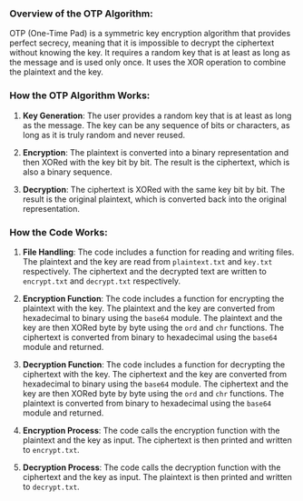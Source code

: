 ### Overview of the OTP Algorithm:

OTP (One-Time Pad) is a symmetric key encryption algorithm that provides perfect secrecy, meaning that it is impossible to decrypt the ciphertext without knowing the key. It requires a random key that is at least as long as the message and is used only once. It uses the XOR operation to combine the plaintext and the key.

### How the OTP Algorithm Works:

1. **Key Generation**: The user provides a random key that is at least as long as the message. The key can be any sequence of bits or characters, as long as it is truly random and never reused.

2. **Encryption**: The plaintext is converted into a binary representation and then XORed with the key bit by bit. The result is the ciphertext, which is also a binary sequence.

3. **Decryption**: The ciphertext is XORed with the same key bit by bit. The result is the original plaintext, which is converted back into the original representation.

### How the Code Works:

1. **File Handling**: The code includes a function for reading and writing files. The plaintext and the key are read from `plaintext.txt` and `key.txt` respectively. The ciphertext and the decrypted text are written to `encrypt.txt` and `decrypt.txt` respectively.

2. **Encryption Function**: The code includes a function for encrypting the plaintext with the key. The plaintext and the key are converted from hexadecimal to binary using the `base64` module. The plaintext and the key are then XORed byte by byte using the `ord` and `chr` functions. The ciphertext is converted from binary to hexadecimal using the `base64` module and returned.

3. **Decryption Function**: The code includes a function for decrypting the ciphertext with the key. The ciphertext and the key are converted from hexadecimal to binary using the `base64` module. The ciphertext and the key are then XORed byte by byte using the `ord` and `chr` functions. The plaintext is converted from binary to hexadecimal using the `base64` module and returned.

4. **Encryption Process**: The code calls the encryption function with the plaintext and the key as input. The ciphertext is then printed and written to `encrypt.txt`.

5. **Decryption Process**: The code calls the decryption function with the ciphertext and the key as input. The plaintext is then printed and written to `decrypt.txt`.